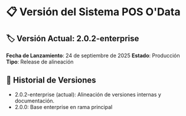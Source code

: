 # 📋 Versión del Sistema POS O'Data

## 🏷️ Versión Actual: 2.0.2-enterprise

**Fecha de Lanzamiento**: 24 de septiembre de 2025
**Estado**: Producción
**Tipo**: Release de alineación

## 🔄 Historial de Versiones

- 2.0.2-enterprise (actual): Alineación de versiones internas y documentación.
- 2.0.0: Base enterprise en rama principal
